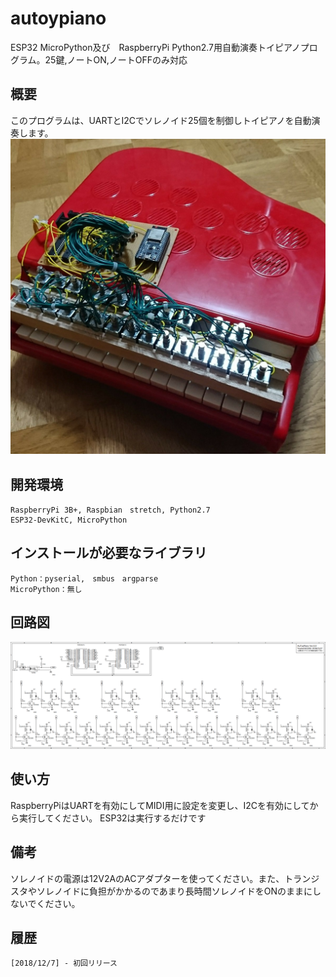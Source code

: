 # autoypiano

ESP32 MicroPython及び　RaspberryPi Python2.7用自動演奏トイピアノプログラム。25鍵,ノートON,ノートOFFのみ対応

## 概要
このプログラムは、UARTとI2Cでソレノイド25個を制御しトイピアノを自動演奏します。
![SS](https://github.com/YoutechA320U/autoypiano/blob/master/picture.jpg "Picture")

## 開発環境
    RaspberryPi 3B+, Raspbian　stretch, Python2.7
    ESP32-DevKitC, MicroPython

## インストールが必要なライブラリ
    Python：pyserial,　smbus　argparse
    MicroPython：無し
## 回路図
![SS](https://github.com/YoutechA320U/autoypiano/blob/master/ToyPiano.png "SS")
## 使い方

RaspberryPiはUARTを有効にしてMIDI用に設定を変更し、I2Cを有効にしてから実行してください。
ESP32は実行するだけです

## 備考
ソレノイドの電源は12V2AのACアダプターを使ってください。また、トランジスタやソレノイドに負担がかかるのであまり長時間ソレノイドをONのままにしないでください。
 

## 履歴
    [2018/12/7] - 初回リリース

